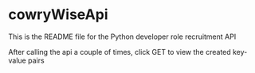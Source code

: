 # cowryWiseApi

This is the README file for the Python developer role recruitment API

After calling the api a couple of times, click GET to view the created key-value pairs
